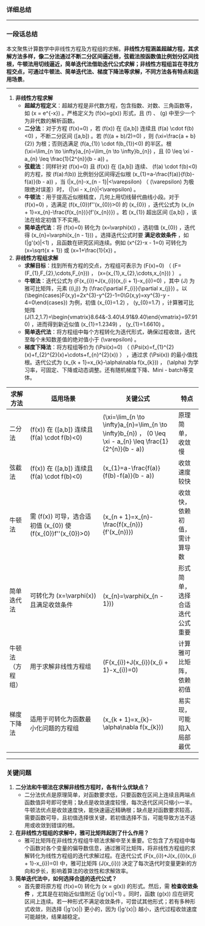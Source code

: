 ### 详细总结

---

### 一段话总结
本文聚焦计算数学中非线性方程及方程组的求解。**非线性方程涵盖超越方程，其求解方法多样，像二分法通过不断二分区间逼近根，弦截法按函数值比例划分区间找根，牛顿法用切线逼近，简单迭代法借助迭代公式求解；非线性方程组旨在寻找方程交点，可通过牛顿法、简单迭代法、梯度下降法等求解，不同方法各有特点和适用场景**。 

---

1. **非线性方程求解**
    - **超越方程定义**：超越方程是非代数方程，包含指数、对数、三角函数等，如 \(x = e^{-x}\) 。严格定义为 \(f(x)=g(x)\) 形式，且 \(f\) 、 \(g\) 中至少一个为非代数的解析函数。
    - **二分法**：对于方程 \(f(x)=0\) ，若 \(f(x)\) 在 \([a,b]\) 连续且 \(f(a) \cdot f(b)<0\) ，不断二分区间 \([a,b]\) 。若 \(f((a + b)/2)=0\) ，则 \(\xi=\frac{a + b}{2}\) 为根；否则选满足 \(f(a_{1}) \cdot f(b_{1})<0\) 的半区。根 \(\xi=\lim_{n \to \infty}a_{n}=\lim_{n \to \infty}b_{n}\) ，且 \(0 \leq \xi - a_{n} \leq \frac{1}{2^{n}}(b - a)\) 。
    - **弦截法**：同样针对 \(f(x)=0\) 且 \(f(x)\) 在 \([a,b]\) 连续、 \(f(a) \cdot f(b)<0\) 的方程，按 \(f(a):f(b)\) 比例划分区间得近似根 \(x_{1}=a-\frac{f(a)}{f(b)-f(a)}(b - a)\) ，当 \(|x_{n}-x_{n - 1}|<\varepsilon\) （ \(\varepsilon\) 为极限绝对误差）时， \(|\xi - x_{n}|<\varepsilon\) 。
    - **牛顿法**：用于提高近似根精度，几何上用切线替代曲线小段。对于 \(f(x)=0\) ，选满足 \(f(x_{0})f''(x_{0})>0\) 的 \(x_{0}\) ，迭代公式为 \(x_{n + 1}=x_{n}-\frac{f(x_{n})}{f'(x_{n})}\)  。若 \(x_{1}\) 超出区间 \([a,b]\) ，该法在给定初值下不实用。
    - **简单迭代法**：将 \(f(x)=0\) 转化为 \(x=\varphi(x)\) ，选初值 \(x_{0}\) ，迭代得 \(x_{n}=\varphi(x_{n - 1})\) 。选择迭代公式时要 **满足收敛条件** ，如 \(|g'(x)|<1\) ，且函数在研究区间连续。例如 \(x^{2}-x - 1=0\) 可转化为 \(x=\sqrt{x + 1}\) 或 \(x=1+\frac{1}{x}\)  。
2. **非线性方程组求解**
    - **求解目标**：找到所有方程的交点，方程组可表示为 \(F(x)=0\) （ \(F=(F_{1},F_{2},\cdots,F_{n})\) ， \(x=(x_{1},x_{2},\cdots,x_{n})\) ） 。
    - **牛顿法**：迭代公式为 \(F(x_{i})+J(x_{i})(x_{i + 1}-x_{i})=0\) ，其中 \(J\) 为雅可比矩阵，元素 \((i,j)\) 为 \(\frac{\partial F_{i}}{\partial x_{j}}\) 。以 \(\begin{cases}F(x,y)=2x^{3}-y^{2}-1=0\\G(x,y)=xy^{3}-y - 4=0\end{cases}\) 为例，初值 \(x_{0}=1.2\) ， \(y_{0}=1.7\) ，计算雅可比矩阵 \(J(1.2,1.7)=\begin{vmatrix}8.64&-3.40\\4.91&9.40\end{vmatrix}=97.910\) ，进而得到新近似值 \(x_{1}=1.2349\) ， \(y_{1}=1.6610\) 。
    - **简单迭代法**：将方程组中每个方程转化为迭代形式，确保过程收敛，迭代至每个未知数差值的绝对值小于 \(\varepsilon\) 。
    - **梯度下降法**：将方程组等价为 \(\Psi(x)=0\) （ \(\Psi(x)=f_{1}^{2}(x)+f_{2}^{2}(x)+\cdots+f_{n}^{2}(x)\) ） ，通过求 \(\Psi(x)\) 的最小值找根。迭代公式为 \(x_{k + 1}=x_{k}-\alpha\nabla f(x_{k})\) ， \(\alpha\) 为学习率，可固定、下降或动态调整。还有随机梯度下降、Mini - batch等变体。

|求解方法|适用场景|关键公式|特点|
|---|---|---|---|
|二分法| \(f(x)\) 在 \([a,b]\) 连续且 \(f(a) \cdot f(b)<0\) | \(\xi=\lim_{n \to \infty}a_{n}=\lim_{n \to \infty}b_{n}\) ， \(0 \leq \xi - a_{n} \leq \frac{1}{2^{n}}(b - a)\) | 原理简单，收敛慢|
|弦截法| \(f(x)\) 在 \([a,b]\) 连续且 \(f(a) \cdot f(b)<0\) | \(x_{1}=a-\frac{f(a)}{f(b)-f(a)}(b - a)\) | 收敛速度较快|
|牛顿法| 需 \(f(x)\) 可导，选合适初值 \(x_{0}\) 使 \(f(x_{0})f''(x_{0})>0\) | \(x_{n + 1}=x_{n}-\frac{f(x_{n})}{f'(x_{n})}\) | 收敛快，依赖初值，需计算导数|
|简单迭代法| 可转化为 \(x=\varphi(x)\) 且满足收敛条件 | \(x_{n}=\varphi(x_{n - 1})\) | 形式简单，选择合适迭代公式重要|
|牛顿法（方程组）| 用于求解非线性方程组 | \(F(x_{i})+J(x_{i})(x_{i + 1}-x_{i})=0\) | 计算雅可比矩阵，依赖初值|
|梯度下降法| 适用于可转化为函数最小化问题的方程组 | \(x_{k + 1}=x_{k}-\alpha\nabla f(x_{k})\) | 易实现，可能陷入局部最优|
---
### 关键问题
1. **二分法和牛顿法在求解非线性方程时，各有什么优缺点？**
    - 二分法优点是原理简单，对函数要求低，只要函数在区间上连续且两端点函数值异号即可使用；缺点是收敛速度较慢，每次迭代区间只缩小一半。牛顿法优点是收敛速度快，能快速逼近精确根；缺点是对函数要求较高，需要函数可导，且初值选择很关键，若初值选择不当，可能导致方法不适用或收敛到错误的根。
2. **在非线性方程组的求解中，雅可比矩阵起到了什么作用？**
    - 雅可比矩阵在非线性方程组牛顿法求解中至关重要。它包含了方程组中每个函数对各个变量的偏导数信息，通过雅可比矩阵，将非线性方程组的求解转化为线性方程组的迭代求解过程。在迭代公式 \(F(x_{i})+J(x_{i})(x_{i + 1}-x_{i})=0\) 中，雅可比矩阵 \(J(x_{i})\) 决定了每次迭代时变量更新的方向和步长，影响着算法的收敛性和求解效率。
3. **简单迭代法中，如何选择合适的迭代公式？**
    - 首先要将原方程 \(f(x)=0\) 转化为 \(x = g(x)\) 的形式。然后，需 **检查收敛条件** ，尤其是在初始近似值附近 \(|g'(x)|<1\) 。同时，函数 \(g(x)\) 应在研究区间上连续。若一种形式不满足收敛条件，可尝试其他形式；若有多种形式收敛，则选择 \(|g'(x)|\) 更小的，因为 \(|g'(x)|\) 越小，迭代过程收敛速度可能越快，结果越稳定。 